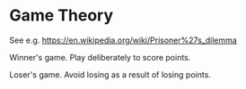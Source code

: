 # Game Theory

See e.g. https://en.wikipedia.org/wiki/Prisoner%27s_dilemma



Winner's game. Play deliberately to score points.

Loser's game. Avoid losing as a result of losing points.